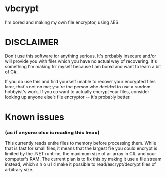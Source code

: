 # vbcrypt
I'm bored and making my own file encryptor, using AES.

# DISCLAIMER
Don't use this software for anything serious. It's probably insecure and/or will provide you with files which you have no actual way of recovering.
It's something I'm making for myself because I am bored and want to learn a bit of C#.

If you do use this and find yourself unable to recover your encrypted files later, that's not on me; you're the person who decided to use a random hobbyist's work.
If you do want to actually encrypt your files, consider looking up anyone else's file encryptor -- it's probably better.

# Known issues
### (as if anyone else is reading this lmao)
This currently reads entire files to memory before processing them. While that is fast for small files, it means that the largest file you could encrypt is limited by the .NET runtime, the maximum size of an array in C#, and your computer's RAM. The current plan is to fix this by making it use a file stream instead, which s h o u l d make it possible to read/encrypt/decrypt files of arbitrary size.
